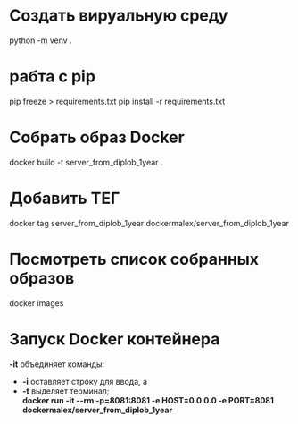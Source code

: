 # Создать вируальную среду
python -m venv .  

# рабта с pip
pip freeze > requirements.txt
pip install -r requirements.txt

# Собрать образ Docker
docker build -t server_from_diplob_1year .

# Добавить ТЕГ
docker tag server_from_diplob_1year dockermalex/server_from_diplob_1year

# Посмотреть список собранных образов
docker images

# Запуск Docker контейнера
**-it** объединяет команды:
* **-i** оставляет строку для ввода, а 
* **-t** выделяет терминал; <br>
**docker run -it --rm -p=8081:8081 -e HOST=0.0.0.0 -e PORT=8081 dockermalex/server_from_diplob_1year**
